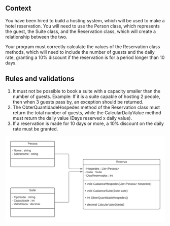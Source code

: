 ## Context
You have been hired to build a hosting system, which will be used to make a hotel reservation. You will need to use the Person class, which represents the guest, the Suite class, and the Reservation class, which will create a relationship between the two.

Your program must correctly calculate the values ​​of the Reservation class methods, which will need to include the number of guests and the daily rate, granting a 10% discount if the reservation is for a period longer than 10 days.

## Rules and validations
1. It must not be possible to book a suite with a capacity smaller than the number of guests. Example: If it is a suite capable of hosting 2 people, then when 3 guests pass by, an exception should be returned.
2. The ObterQuantidadeHospedes method of the Reservation class must return the total number of guests, while the CalcularDailyValue method must return the daily value (Days reserved x daily value).
3. If a reservation is made for 10 days or more, a 10% discount on the daily rate must be granted.

![Diagrama de classe estacionamento](diagrama_classe_hotel.png)


